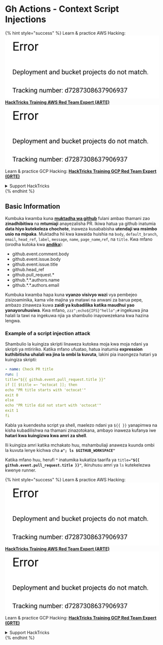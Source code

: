 # Gh Actions - Context Script Injections

{% hint style="success" %}
Learn & practice AWS Hacking:<img src="../../../.gitbook/assets/image (1) (1).png" alt="" data-size="line">[**HackTricks Training AWS Red Team Expert (ARTE)**](https://training.hacktricks.xyz/courses/arte)<img src="../../../.gitbook/assets/image (1) (1).png" alt="" data-size="line">\
Learn & practice GCP Hacking: <img src="../../../.gitbook/assets/image (2).png" alt="" data-size="line">[**HackTricks Training GCP Red Team Expert (GRTE)**<img src="../../../.gitbook/assets/image (2).png" alt="" data-size="line">](https://training.hacktricks.xyz/courses/grte)

<details>

<summary>Support HackTricks</summary>

* Check the [**subscription plans**](https://github.com/sponsors/carlospolop)!
* **Join the** 💬 [**Discord group**](https://discord.gg/hRep4RUj7f) or the [**telegram group**](https://t.me/peass) or **follow** us on **Twitter** 🐦 [**@hacktricks\_live**](https://twitter.com/hacktricks\_live)**.**
* **Share hacking tricks by submitting PRs to the** [**HackTricks**](https://github.com/carlospolop/hacktricks) and [**HackTricks Cloud**](https://github.com/carlospolop/hacktricks-cloud) github repos.

</details>
{% endhint %}

## Basic Information

Kumbuka kwamba kuna [**muktadha wa github**](https://docs.github.com/en/actions/reference/context-and-expression-syntax-for-github-actions#github-context) fulani ambao thamani zao **zinadhibitiwa** na **mtumiaji** anayezalisha PR. Ikiwa hatua ya github inatumia **data hiyo kutekeleza chochote**, inaweza kusababisha **utendaji wa msimbo usio na mipaka**. Muktadha hii kwa kawaida huishia na `body`, `default_branch`, `email`, `head_ref`, `label`, `message`, `name`, `page_name`,`ref`, na `title`. Kwa mfano (orodha kutoka kwa [**andika**](https://medium.com/tinder/exploiting-github-actions-on-open-source-projects-5d93936d189f)):

* github.event.comment.body
* github.event.issue.body
* github.event.issue.title
* github.head\_ref
* github.pull\_request.\*
* github.\*.\*.authors.name
* github.\*.\*.authors.email

Kumbuka kwamba hapa kuna **vyanzo visivyo wazi** vya pembejeo zisizoaminika, kama vile majina ya matawi na anwani za barua pepe, ambazo zinaweza kuwa **zaidi ya kubadilika katika maudhui yao yanayoruhusiwa**. Kwa mfano, `zzz";echo${IFS}"hello";#` ingekuwa jina halali la tawi na ingekuwa njia ya shambulio inayowezekana kwa hazina lengwa.

### Example of a script injection attack <a href="#example-of-a-script-injection-attack" id="example-of-a-script-injection-attack"></a>

Shambulio la kuingiza skripti linaweza kutokea moja kwa moja ndani ya skripti ya mtiririko. Katika mfano ufuatao, hatua inatumia **expression kuthibitisha uhalali wa jina la ombi la kuvuta**, lakini pia inaongeza hatari ya kuingiza skripti:
```yaml
- name: Check PR title
run: |
title="${{ github.event.pull_request.title }}"
if [[ $title =~ ^octocat ]]; then
echo "PR title starts with 'octocat'"
exit 0
else
echo "PR title did not start with 'octocat'"
exit 1
fi
```
Kabla ya kuendesha script ya shell, maelezo ndani ya `${{ }}` yanapimwa na kisha kubadilishwa na thamani zinazotokana, ambayo inaweza kufanya iwe **hatari kwa kuingizwa kwa amri za shell**.

Ili kuingiza amri katika mchakato huu, mshambuliaji anaweza kuunda ombi la kuvuta lenye kichwa cha **`a"; ls $GITHUB_WORKSPACE"`**

Katika mfano huu, herufi **`"`** inatumika kukatiza taarifa ya `title=`**`"${{ github.event.pull_request.title }}"`**, ikiruhusu amri ya `ls` kutekelezwa kwenye runner.

{% hint style="success" %}
Learn & practice AWS Hacking:<img src="../../../.gitbook/assets/image (1) (1).png" alt="" data-size="line">[**HackTricks Training AWS Red Team Expert (ARTE)**](https://training.hacktricks.xyz/courses/arte)<img src="../../../.gitbook/assets/image (1) (1).png" alt="" data-size="line">\
Learn & practice GCP Hacking: <img src="../../../.gitbook/assets/image (2).png" alt="" data-size="line">[**HackTricks Training GCP Red Team Expert (GRTE)**<img src="../../../.gitbook/assets/image (2).png" alt="" data-size="line">](https://training.hacktricks.xyz/courses/grte)

<details>

<summary>Support HackTricks</summary>

* Check the [**subscription plans**](https://github.com/sponsors/carlospolop)!
* **Join the** 💬 [**Discord group**](https://discord.gg/hRep4RUj7f) or the [**telegram group**](https://t.me/peass) or **follow** us on **Twitter** 🐦 [**@hacktricks\_live**](https://twitter.com/hacktricks\_live)**.**
* **Share hacking tricks by submitting PRs to the** [**HackTricks**](https://github.com/carlospolop/hacktricks) and [**HackTricks Cloud**](https://github.com/carlospolop/hacktricks-cloud) github repos.

</details>
{% endhint %}
